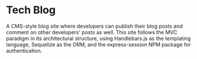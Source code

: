# Tech Blog
A CMS-style blog site where developers can publish their blog posts and comment on other developers’ posts as well. This site follows the MVC paradigm in its architectural structure, using Handlebars.js as the templating language, Sequelize as the ORM, and the express-session NPM package for authentication.
